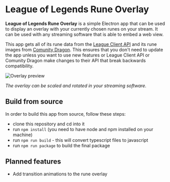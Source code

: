 
# League of Legends Rune Overlay

**League of Legends Rune Overlay** is a simple Electron app that can be used to display an overlay with your currently chosen runes
on your stream. It can be used with any streaming software that is able to embed a web view.

This app gets all of its rune data from the [League Client API](https://developer.riotgames.com/docs/lol#league-client-api) and its rune images from [Comunity Dragon](https://www.communitydragon.org/). This ensures that you don't need to update the app unless you want to use new features or League Client API or Comunity Dragon make changes to their API that break backwards compatibility. 

![Overlay preview](https://zeegithubstorage.blob.core.windows.net/images/328596244-d058d2cf-8553-4846-b175-12102c773057.png)

*The overlay can be scaled and rotated in your streaming software.*

## Build from source

In order to build this app from source, follow these steps:
- clone this repository and cd into it
- run `npm install` (you need to have node and npm installed on your machine)
- run `npm run build` - this will convert typescript files to javascript
- run `npm run package` to build the final package

## Planned features
- Add transition animations to the rune overlay
